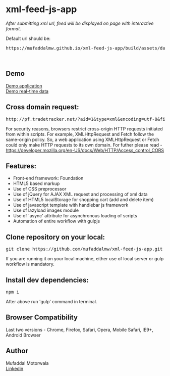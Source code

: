 # xml-feed-js-app
<p><em>After submitting xml url, feed will be displayed on page with interactive format.</em></p>

Default url should be:<br>
<pre>https://mufaddalmw.github.io/xml-feed-js-app/build/assets/data/productfeed.xml</pre><br>

## Demo
<a href="https://mufaddalmw.github.io/xml-feed-js-app/build/" target="_blank">Demo application</a><br>
<a href="https://mufaddalmw.github.io/xml-feed-js-app/build/products.html?url=https%3A%2F%2Fmufaddalmw.github.io%2Fxml-feed-js-app%2Fbuild%2Fassets%2Fdata%2Fproductfeed.xml" target="_blank">Demo real-time data</a>


## Cross domain request:
<pre>http://pf.tradetracker.net/?aid=1&type=xml&encoding=utf-8&fid=251713&categoryType=2&additionalType=2&limit=10</pre>
For security reasons, browsers restrict cross-origin HTTP requests initiated from within scripts. For example, XMLHttpRequest and Fetch follow the same-origin policy. So, a web application using XMLHttpRequest or Fetch could only make HTTP requests to its own domain. 
For futher please read - 
https://developer.mozilla.org/en-US/docs/Web/HTTP/Access_control_CORS

## Features:
- Front-end framework: Foundation
- HTML5 based markup
- Use of CSS preprocessor
- Use of jQuery for AJAX XML request and processing of xml data
- Use of HTML5 localStorage for shopping cart (add and delete item)
- Use of javascript template with handlebar js framework 
- Use of lazyload images module
- Use of 'async' attribute for asynchronous loading of scripts
- Automation of entire workflow with gulpjs

## Clone repository on your local:
<pre>git clone https://github.com/mufaddalmw/xml-feed-js-app.git</pre>
If you are running it on your local machine, either use of local server or gulp workflow is mandatory.

## Install dev dependencies:
<pre>npm i</pre>
After above run 'gulp' command in terminal.

## Browser Compatibility 
Last two versions - Chrome, Firefox, Safari, Opera, Mobile Safari, IE9+, Android Browser

## Author
Mufaddal Motorwala<br>
<a href="https://www.linkedin.com/in/mufaddalmw/" target="_blank">Linkedin</a>
